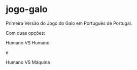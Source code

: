 # jogo-galo

Primeira Versão do Jogo do Galo em Português de Portugal.

Com duas opções:

Humano VS Humano

e

Humano VS Máquina
